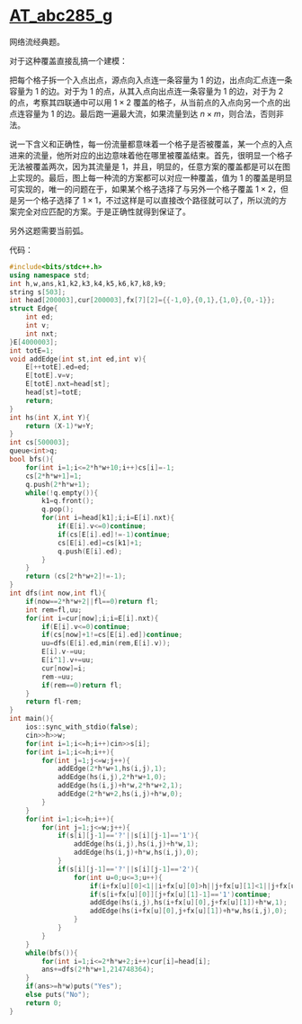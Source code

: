 # [AT_abc285_g](https://www.luogu.com.cn/problem/AT_abc285_g)    
网络流经典题。      

对于这种覆盖直接乱搞一个建模：     

把每个格子拆一个入点出点，源点向入点连一条容量为 $1$ 的边，出点向汇点连一条容量为 $1$ 的边。对于为 $1$ 的点，从其入点向出点连一条容量为 $1$ 的边，对于为 $2$ 的点，考察其四联通中可以用 $1\times 2$ 覆盖的格子，从当前点的入点向另一个点的出点连容量为 $1$ 的边。最后跑一遍最大流，如果流量到达 $n\times m$，则合法，否则非法。     

说一下含义和正确性，每一份流量都意味着一个格子是否被覆盖，某一个点的入点进来的流量，他所对应的出边意味着他在哪里被覆盖结束。首先，很明显一个格子无法被覆盖两次，因为其流量是 $1$，并且，明显的，任意方案的覆盖都是可以在图上实现的。最后，图上每一种流的方案都可以对应一种覆盖，值为 $1$ 的覆盖是明显可实现的，唯一的问题在于，如果某个格子选择了与另外一个格子覆盖 $1\times 2$，但是另一个格子选择了 $1\times 1$，不过这样是可以直接改个路径就可以了，所以流的方案完全对应匹配的方案。于是正确性就得到保证了。    

另外这题需要当前弧。   

代码：  

```cpp
#include<bits/stdc++.h>
using namespace std;
int h,w,ans,k1,k2,k3,k4,k5,k6,k7,k8,k9;
string s[503];
int head[200003],cur[200003],fx[7][2]={{-1,0},{0,1},{1,0},{0,-1}};
struct Edge{
	int ed;
	int v;
	int nxt;
}E[4000003];
int totE=1;
void addEdge(int st,int ed,int v){
	E[++totE].ed=ed;
	E[totE].v=v;
	E[totE].nxt=head[st];
	head[st]=totE;
	return;
}
int hs(int X,int Y){
	return (X-1)*w+Y;
}
int cs[500003];
queue<int>q;
bool bfs(){
	for(int i=1;i<=2*h*w+10;i++)cs[i]=-1;
	cs[2*h*w+1]=1;
	q.push(2*h*w+1);
	while(!q.empty()){
		k1=q.front();
		q.pop();
		for(int i=head[k1];i;i=E[i].nxt){
			if(E[i].v<=0)continue;
			if(cs[E[i].ed]!=-1)continue;
			cs[E[i].ed]=cs[k1]+1;
			q.push(E[i].ed);
		}
	}
	return (cs[2*h*w+2]!=-1);
}
int dfs(int now,int fl){
	if(now==2*h*w+2||fl==0)return fl;
	int rem=fl,uu;
	for(int i=cur[now];i;i=E[i].nxt){
		if(E[i].v<=0)continue;
		if(cs[now]+1!=cs[E[i].ed])continue;
		uu=dfs(E[i].ed,min(rem,E[i].v));
		E[i].v-=uu;
		E[i^1].v+=uu;
		cur[now]=i;
		rem-=uu;
		if(rem==0)return fl;
	}
	return fl-rem;
}
int main(){
	ios::sync_with_stdio(false);
	cin>>h>>w;
	for(int i=1;i<=h;i++)cin>>s[i];
	for(int i=1;i<=h;i++){
		for(int j=1;j<=w;j++){
			addEdge(2*h*w+1,hs(i,j),1);
			addEdge(hs(i,j),2*h*w+1,0);
			addEdge(hs(i,j)+h*w,2*h*w+2,1);
			addEdge(2*h*w+2,hs(i,j)+h*w,0);
		}
	}
	for(int i=1;i<=h;i++){
		for(int j=1;j<=w;j++){
			if(s[i][j-1]=='?'||s[i][j-1]=='1'){
				addEdge(hs(i,j),hs(i,j)+h*w,1);
				addEdge(hs(i,j)+h*w,hs(i,j),0);
			}
			if(s[i][j-1]=='?'||s[i][j-1]=='2'){
				for(int u=0;u<=3;u++){
					if(i+fx[u][0]<1||i+fx[u][0]>h||j+fx[u][1]<1||j+fx[u][1]>w)continue;
					if(s[i+fx[u][0]][j+fx[u][1]-1]=='1')continue;
					addEdge(hs(i,j),hs(i+fx[u][0],j+fx[u][1])+h*w,1);
					addEdge(hs(i+fx[u][0],j+fx[u][1])+h*w,hs(i,j),0);
				} 
			}
		}
	}
	while(bfs()){
		for(int i=1;i<=2*h*w+2;i++)cur[i]=head[i];
		ans+=dfs(2*h*w+1,214748364);
	}
	if(ans>=h*w)puts("Yes");
	else puts("No");
	return 0;
}
```
